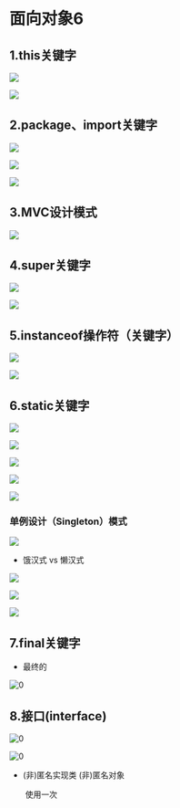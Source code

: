 # 面向对象6

## 1.this关键字

![](D:\code尚硅谷\java笔记\imsges\62.png)

![](D:\code尚硅谷\java笔记\imsges\63.png)

## 2.package、import关键字

![](D:\code尚硅谷\java笔记\imsges\65.png)

![](D:\code尚硅谷\java笔记\imsges\64.png)

![](D:\code尚硅谷\java笔记\imsges\67.png)



## 3.MVC设计模式

![](D:\code尚硅谷\java笔记\imsges\66.png)

## 4.super关键字

![](D:\code尚硅谷\java笔记\imsges\74.png)

![](D:\code尚硅谷\java笔记\imsges\75.png)

## 5.instanceof操作符（关键字）

![](D:\code尚硅谷\java笔记\imsges\79.png)

![](D:\code尚硅谷\java笔记\imsges\80.png)

## 6.static关键字

![](D:\code尚硅谷\java笔记\imsges\91.png)

![](D:\code尚硅谷\java笔记\imsges\92.png)

![](D:\code尚硅谷\java笔记\imsges\93.png)

![](D:\code尚硅谷\java笔记\imsges\94.png)

![](D:\code尚硅谷\java笔记\imsges\95.png)

### 单例设计（Singleton）模式

![](D:\code尚硅谷\java笔记\imsges\99.png)

* 饿汉式 vs 懒汉式

![](D:\code尚硅谷\java笔记\imsges\98.png)

![](D:\code尚硅谷\java笔记\imsges\97.png)

![](D:\code尚硅谷\java笔记\imsges\96.png)



## 7.final关键字

* 最终的


![0](D:\code尚硅谷\java笔记\imsges\101.png)

## 8.接口(interface)

![0](D:\code尚硅谷\java笔记\imsges\104.png)

![0](D:\code尚硅谷\java笔记\imsges\105.png)



* (非)匿名实现类 (非)匿名对象

  ​	使用一次